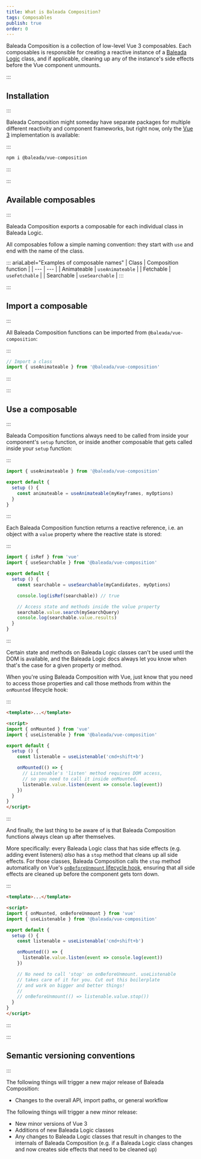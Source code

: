 ```yaml
---
title: What is Baleada Composition?
tags: Composables
publish: true
order: 0
---
```


Baleada Composition is a collection of low-level Vue 3 composables. Each composables is responsible for creating a reactive instance of a [Baleada Logic](/docs/logic) class, and if applicable, cleaning up any of the instance's side effects before the Vue component unmounts.


:::
## Installation
:::

Baleada Composition might someday have separate packages for multiple different reactivity and component frameworks, but right now, only the [Vue 3](https://v3.vuejs.org) implementation is available:

:::
```bash
npm i @baleada/vue-composition
```
:::


:::
## Available composables
:::

Baleada Composition exports a composable for each individual class in Baleada Logic.

All composables follow a simple naming convention: they start with `use` and end with the name of the class.

::: ariaLabel="Examples of composable names"
| Class | Composition function |
| --- | --- |
| Animateable | `useAnimateable` |
| Fetchable | `useFetchable` |
| Searchable | `useSearchable` |
:::


:::
## Import a composable
:::

All Baleada Composition functions can be imported from `@baleada/vue-composition`:

:::
```js
// Import a class
import { useAnimateable } from '@baleada/vue-composition'
```
:::


:::
## Use a composable
:::

Baleada Composition functions always need to be called from inside your component's `setup` function, or inside another composable that gets called inside your `setup` function:

:::
```js
import { useAnimateable } from '@baleada/vue-composition'

export default {
  setup () {
    const animateable = useAnimateable(myKeyframes, myOptions)
  }
}
```
:::

Each Baleada Composition function returns a reactive reference, i.e. an object with a `value` property where the reactive state is stored:

:::
```js
import { isRef } from 'vue'
import { useSearchable } from '@baleada/vue-composition'

export default {
  setup () {
    const searchable = useSearchable(myCandidates, myOptions)

    console.log(isRef(searchable)) // true

    // Access state and methods inside the value property
    searchable.value.search(mySearchQuery) 
    console.log(searchable.value.results)
  }
}
```
:::

Certain state and methods on Baleada Logic classes can't be used until the DOM is available, and the Baleada Logic docs always let you know when that's the case for a given property or method.

When you're using Baleada Composition with Vue, just know that you need to access those properties and call those methods from within the `onMounted` lifecycle hook:

:::
```html
<template>...</template>

<script>
import { onMounted } from 'vue'
import { useListenable } from '@baleada/vue-composition'

export default {
  setup () {
    const listenable = useListenable('cmd+shift+b')

    onMounted(() => {
      // Listenable's 'listen' method requires DOM access,
      // so you need to call it inside onMounted.
      listenable.value.listen(event => console.log(event))
    })
  }
}
</script>
```
:::

And finally, the last thing to be aware of is that Baleada Composition functions always clean up after themselves.

More specifically: every Baleada Logic class that has side effects (e.g. adding event listeners) _also_ has a `stop` method that cleans up all side effects. For those classes, Baleada Composition calls the `stop` method automatically on Vue's [`onBeforeUnmount` lifecycle hook](https://v3.vuejs.org/api/composition-api.html#lifecycle-hooks), ensuring that all side effects are cleaned up before the component gets torn down.

:::
```html
<template>...</template>

<script>
import { onMounted, onBeforeUnmount } from 'vue'
import { useListenable } from '@baleada/vue-composition'

export default {
  setup () {
    const listenable = useListenable('cmd+shift+b')

    onMounted(() => {
      listenable.value.listen(event => console.log(event))
    })

    // No need to call 'stop' on onBeforeUnmount. useListenable
    // takes care of it for you. Cut out this boilerplate
    // and work on bigger and better things!
    //
    // onBeforeUnmount(() => listenable.value.stop())
  }
}
</script>
```
:::


:::
## Semantic versioning conventions
:::

The following things will trigger a new major release of Baleada Composition:
- Changes to the overall API, import paths, or general workflow

The following things will trigger a new minor release:
- New minor versions of Vue 3
- Additions of new Baleada Logic classes
- Any changes to Baleada Logic classes that result in changes to the internals of Baleada Composition (e.g. if a Baleada Logic class changes and now creates side effects that need to be cleaned up)
